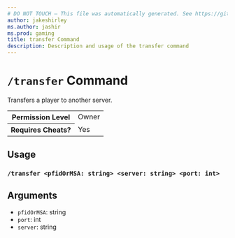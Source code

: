 ```yaml
---
# DO NOT TOUCH — This file was automatically generated. See https://github.com/mojang/minecraftapidocsgenerator to modify descriptions, examples, etc.
author: jakeshirley
ms.author: jashir
ms.prod: gaming
title: transfer Command
description: Description and usage of the transfer command
---
```

# `/transfer` Command
Transfers a player to another server.

<table>
  <tr>
    <th>Permission Level</th>
    <td>Owner</td>
  </tr>
  <tr>
    <th>Requires Cheats?</th>
    <td>Yes</td>
  </tr>
</table>

## Usage
### `/transfer <pfidOrMSA: string> <server: string> <port: int>`

## Arguments
- `pfidOrMSA`: string
- `port`: int
- `server`: string
